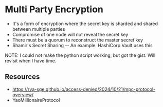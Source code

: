 # Multi Party Encryption
* It's a form of encryption where the secret key is sharded and shared between multiple parties
* Compromise of one node will not reveal the secret key
* There must be a quorum to reconstruct the master secret key
* Shamir's Secret Sharing -- An example. HashiCorp Vault uses this

NOTE: I could not make the python script working, but got the gist. Will revisit when I have time.

## Resources
* https://rya-sge.github.io/access-denied/2024/10/21/mpc-protocol-overview/
* YaoMillionaireProtocol
